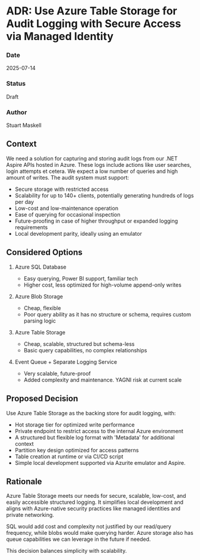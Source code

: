 # ADR: Use Azure Table Storage for Audit Logging with Secure Access via Managed Identity

### Date
2025-07-14

### Status
Draft

### Author
Stuart Maskell

## Context

We need a solution for capturing and storing audit logs from our .NET Aspire APIs hosted in Azure. 
These logs include actions like user searches, login attempts et cetera. We expect a low number of queries and high amount of writes. The audit system must support:

- Secure storage with restricted access
- Scalability for up to 140+ clients, potentially generating hundreds of logs per day
- Low-cost and low-maintenance operation
- Ease of querying for occasional inspection
- Future-proofing in case of higher throughput or expanded logging requirements
- Local development parity, ideally using an emulator

## Considered Options

1. Azure SQL Database
    - Easy querying, Power BI support, familiar tech
    - Higher cost, less optimized for high-volume append-only writes

2. Azure Blob Storage
    - Cheap, flexible
    - Poor query ability as it has no structure or schema, requires custom parsing logic

3. Azure Table Storage
    - Cheap, scalable, structured but schema-less
    - Basic query capabilities, no complex relationships

4. Event Queue + Separate Logging Service
    - Very scalable, future-proof
    - Added complexity and maintenance. YAGNI risk at current scale

## Proposed Decision

Use Azure Table Storage as the backing store for audit logging, with:

- Hot storage tier for optimized write performance
- Private endpoint to restrict access to the internal Azure environment
- A structured but flexible log format with 'Metadata' for additional context
- Partition key design optimized for access patterns
- Table creation at runtime or via CI/CD script
- Simple local development supported via Azurite emulator and Aspire.

## Rationale

Azure Table Storage meets our needs for secure, scalable, low-cost, and easily accessible structured logging. 
It simplifies local development and aligns with Azure-native security practices like managed identities and private networking.

SQL would add cost and complexity not justified by our read/query frequency, while blobs would make querying harder. Azure storage also has queue capabilities we can leverage in the future if needed.

This decision balances simplicity with scalability. 
